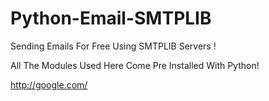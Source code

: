 # Python-Email-SMTPLIB
Sending Emails For Free Using SMTPLIB Servers !

All The Modules Used Here Come Pre Installed With Python!

http://google.com/
